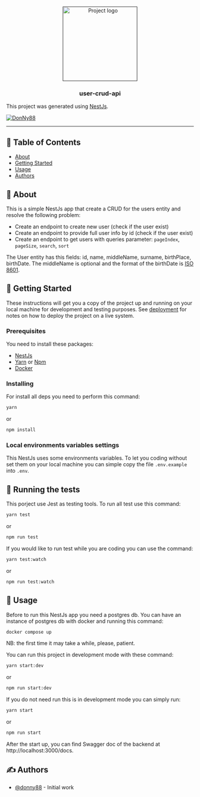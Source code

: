 <p align="center">
  <a href="" rel="noopener">
 <img width=200px height=200px src="https://i.imgur.com/6wj0hh6.jpg" alt="Project logo"></a>
</p>

<h3 align="center">user-crud-api</h3>

This project was generated using [NestJs](https://nestjs.com/).

[![DonNy88](https://circleci.com/gh/DonNy88/nestjs-user-crud-typeormsql-api.svg?branch=main&style=svg)](https://app.circleci.com/pipelines/github/DonNy88/nestjs-user-crud-typeormsql-api?branch=main&filter=all)

---

## 📝 Table of Contents

- [About](#about)
- [Getting Started](#getting_started)
- [Usage](#usage)
- [Authors](#authors)

## 🧐 About <a name = "about"></a>

This is a simple NestJs app that create a CRUD for the users entity and resolve the following problem:
- Create an endpoint to create new user (check if the user exist)
- Create an endpoint to provide full user info by id (check if the user exist)  
- Create an endpoint to get users with queries parameter: ```pageIndex```, ```pageSize```, ```search```, ```sort```

The User entity has this fields: id, name, middleName, surname, birthPlace, birthDate. The middleName is optional and the format of the birthDate is [ISO 8601](https://www.w3.org/TR/NOTE-datetime).

## 🏁 Getting Started <a name = "getting_started"></a>

These instructions will get you a copy of the project up and running on your local machine for development and testing purposes. See [deployment](#deployment) for notes on how to deploy the project on a live system.

### Prerequisites

You need to install these packages:

- [NestJs](https://nestjs.com/)
- [Yarn](https://yarnpkg.com/) or [Npm](https://nodejs.org/en/)
- [Docker](https://www.docker.com/get-started/)

### Installing

For install all deps you need to perform this command:

```sh
yarn
```

or

```sh
npm install
```

### Local environments variables settings

This NestJs uses some environments variables. To let you coding without set them on your local machine you can simple copy the file ```.env.example``` into ```.env```.


## 🔧 Running the tests <a name = "tests"></a>

This porject use Jest as testing tools. To run all test use this command:

```sh
yarn test
```

or

```sh
npm run test
```

If you would like to run test while you are coding you can use the command:

```sh
yarn test:watch
```

or

```sh
npm run test:watch
```

## 🎈 Usage <a name="usage"></a>

Before to run this NestJs app you need a postgres db. You can have an instance of postgres db with docker and running this command:

```sh
docker compose up
```

NB: the first time it may take a while, please, patient.

You can run this project in development mode with these command:

```sh
yarn start:dev
```

or

```sh
npm run start:dev
```

If you do not need run this is in development mode you can simply run:

```sh
yarn start
```

or

```sh
npm run start
```

After the start up, you can find Swagger doc of the backend at http://localhost:3000/docs.

## ✍️ Authors <a name = "authors"></a>

- [@donny88](https://github.com/DonNy88) - Initial work
